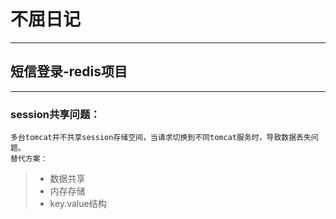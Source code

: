 # 不屈日记

---
## 短信登录-redis项目

---
### session共享问题：
    多台tomcat并不共享session存储空间，当请求切换到不同tomcat服务时，导致数据丢失问题。
    替代方案：
> * 数据共享
> * 内存存储
> * key.value结构